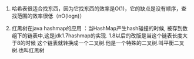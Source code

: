 1. 哈希表很适合找东西，因为它找东西的效率是O(1)，它的缺点是没有顺序，查找范围的效率很低（nO(logn)）

2. 红黑树在java hashmap的应用 ：当HashMap产生hash碰撞的时候, 被存到数组下的链表中,这是jdk1.7hashmap的实现. 1.8以后的改版是当这个链表长度大于8的时候 这个链表就转换成一个二叉树.他是一个特殊的二叉树.叫平衡二叉树.也叫红黑树